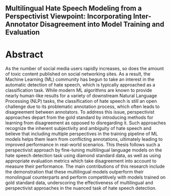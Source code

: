 ## Multilingual Hate Speech Modeling from a Perspectivist Viewpoint: Incorporating Inter-Annotator Disagreement into Model Training and Evaluation

# Abstract
As the number of social media users rapidly increases, so does the amount of toxic content published on social networking sites. As a result, the Machine Learning (ML) community has begun to take an interest in the automatic detection of hate speech, which is typically approached as a classification task. While modern ML algorithms are known to provide nearly human-like results for a variety of downstream Natural Language Processing (NLP) tasks, the classification of hate speech is still an open challenge due to its problematic annotation process, which often leads to disagreement between annotators. To address this issue, perspectivist approaches depart from the gold standard by introducing methods for learning from disagreement as opposed to disregarding it. Such approaches recognize the inherent subjectivity and ambiguity of hate speech and believe that including multiple perspectives in the training pipeline of ML models helps them learn from conflicting annotations, ultimately leading to improved performance in real-world scenarios. This thesis follows such a perspectivist approach by fine-tuning multilingual language models on the hate speech detection task using diamond standard data, as well as using appropriate evaluation metrics which take disagreement into account to measure their performance. The main contributions of this research include the demonstration that these multilingual models outperform their monolingual counterparts and perform competitively with models trained on gold standard data, underscoring the effectiveness of multilingual and perspectivist approaches in the nuanced task of hate speech detection.

